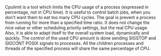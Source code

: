 Cpulimit is a tool which limits the CPU usage of a process (expressed in percentage, not in CPU time). It is useful to control batch jobs, when you don't want them to eat too many CPU cycles. The goal is prevent a process from running for more than a specified time ratio. It does not change the nice value or other scheduling priority settings, but the real CPU usage. Also, it is able to adapt itself to the overall system load, dynamically and quickly. The control of the used CPU amount is done sending SIGSTOP and SIGCONT POSIX signals to processes. All the children processes and threads of the specified process will share the same percentage of CPU.
